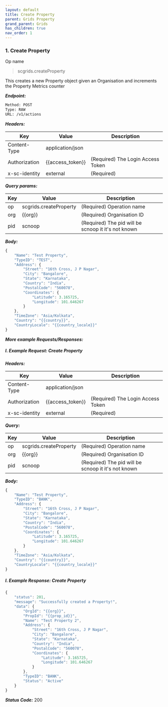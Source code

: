 ```yaml
---
layout: default
title: Create Property
parent: Grids Property
grand_parent: Grids
has_children: true
nav_order: 1
---
```



### 1. Create Property


Op name

> scgrids.createProperty

This creates a new Property object given an Organisation and increments the Property Metrics counter


***Endpoint:***

```bash
Method: POST
Type: RAW
URL: /v1/actions
```


***Headers:***

| Key | Value | Description |
| --- | ------|-------------|
| Content-Type | application/json |  |
| Authorization | {{access_token}} | (Required) The Login Access Token |
| x-sc-identity | external | (Required) |



***Query params:***

| Key | Value | Description |
| --- | ------|-------------|
| op | scgrids.createProperty | (Required) Operation name  |
| org | {{org}} | (Required) Organisation ID |
| pid | scnoop | (Required) The pid will be scnoop it it's not known |



***Body:***

```js        
{
    "Name": "Test Property", 
    "TypeID": "TEST",
    "Address": {
        "Street": "16th Cross, J P Nagar",
        "City": "Bangalore",
        "State": "Karnataka",
        "Country": "India",
        "PostalCode": "560078",
        "Coordinates": {
            "Latitude": 3.165725,
            "Longitude": 101.646267
        }
    },
    "TimeZone": "Asia/Kolkata",
    "Country": "{{country}}",
    "CountryLocale": "{{country_locale}}"
}
```



***More example Requests/Responses:***


##### I. Example Request: Create Property


***Headers:***

| Key | Value | Description |
| --- | ------|-------------|
| Content-Type | application/json |  |
| Authorization | {{access_token}} | (Required) The Login Access Token |
| x-sc-identity | external | (Required) |



***Query:***

| Key | Value | Description |
| --- | ------|-------------|
| op | scgrids.createProperty | (Required) Operation name  |
| org | {{org}} | (Required) Organisation ID |
| pid | scnoop | (Required) The pid will be scnoop it it's not known |



***Body:***

```js        
{
    "Name": "Test Property", 
    "TypeID": "BANK",
    "Address": {
        "Street": "16th Cross, J P Nagar",
        "City": "Bangalore",
        "State": "Karnataka",
        "Country": "India",
        "PostalCode": "560078",
        "Coordinates": {
            "Latitude": 3.165725,
            "Longitude": 101.646267
        }
    },
    "TimeZone": "Asia/Kolkata",
    "Country": "{{country}}",
    "CountryLocale": "{{country_locale}}"
}
```



##### I. Example Response: Create Property
```js
{
    "status": 201,
    "message": "Successfully created a Property!",
    "data": {
        "OrgId": "{{org}}",
        "PropId": "{{prop_id}}",
        "Name": "Test Property 2",
        "Address": {
            "Street": "16th Cross, J P Nagar",
            "City": "Bangalore",
            "State": "Karnataka",
            "Country": "India",
            "PostalCode": "560078",
            "Coordinates": {
                "Latitude": 3.165725,
                "Longitude": 101.646267
            }
        },
        "TypeID": "BANK",
        "Status": "Active"
    }
}
```


***Status Code:*** 200

<br>